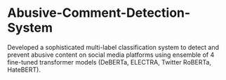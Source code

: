 # Abusive-Comment-Detection-System
Developed a sophisticated multi-label classification system to detect and prevent abusive content on social media platforms using ensemble of 4 fine-tuned transformer models (DeBERTa, ELECTRA, Twitter RoBERTa, HateBERT).
